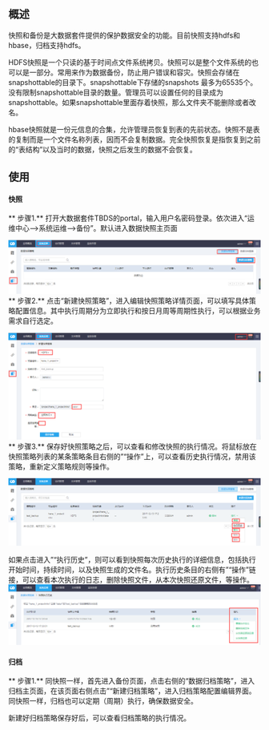 ## 概述

快照和备份是大数据套件提供的保护数据安全的功能。目前快照支持hdfs和hbase，归档支持hdfs。

HDFS快照是一个只读的基于时间点文件系统拷贝。快照可以是整个文件系统的也可以是一部分。常用来作为数据备份，防止用户错误和容灾。快照会存储在snapshottable的目录下。snapshottable下存储的snapshots 最多为65535个。没有限制snapshottable目录的数量。管理员可以设置任何的目录成为snapshottable。如果snapshottable里面存着快照，那么文件夹不能删除或者改名。

hbase快照就是一份元信息的合集，允许管理员恢复到表的先前状态。快照不是表的复制而是一个文件名称列表，因而不会复制数据。完全快照恢复是指恢复到之前的“表结构”以及当时的数据，快照之后发生的数据不会恢复。

## 使用

#### 快照

** 步骤1.** 打开大数据套件TBDS的portal，输入用户名密码登录。依次进入“运维中心--&gt;系统运维--&gt;备份”。默认进入数据快照主页面

![](/平台运维/备份/backup_main.png)  
** 步骤2.** 点击“新建快照策略”，进入编辑快照策略详情页面，可以填写具体策略配置信息。其中执行周期分为立即执行和按日月周等周期性执行，可以根据业务需求自行选定。

![](/平台运维/备份/create_hdfs_backup.png)  
** 步骤3.** 保存好快照策略之后，可以查看和修改快照的执行情况。将鼠标放在快照策略列表的某条策略条目右侧的”“操作”上，可以查看历史执行情况，禁用该策略，重新定义策略规则等操作。

![](/平台运维/备份/hdfs_backup_acid.png)

如果点击进入”“执行历史”，则可以看到快照每次历史执行的详细信息，包括执行开始时间，持续时间，以及快照生成的文件名。执行历史条目的右侧有”“操作”链接，可以查看本次执行的日志，删除快照文件，从本次快照还原文件，等操作。![](/平台运维/备份/backup_hist_op_new.png)

#### 归档

** 步骤1.** 同快照一样，首先进入备份页面，点击右侧的“数据归档策略”，进入归档主页面，在该页面右侧点击”“新建归档策略”，进入归档策略配置编辑界面。同快照一样，归档也可以定期（周期）执行，确保数据安全。



新建好归档策略保存好后，可以查看归档策略的执行情况。

